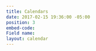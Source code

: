 ```yaml
---
title: Calendars
date: 2017-02-15 19:36:00 -05:00
position: 3
embed-code: 
Field name: 
layout: calendar
---
```


